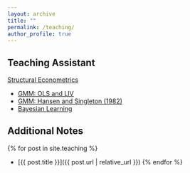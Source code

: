 ```yaml
---
layout: archive
title: ""
permalink: /teaching/
author_profile: true
---
```


## Teaching Assistant
[Structural Econometrics](https://comlabgames.com/structuraleconometrics/)
- [GMM: OLS and LIV](/structural-econometrics/GMM%3B%20OLS%20and%20LIV/GMM-OLS-and-IV.html)
- [GMM: Hansen and Singleton (1982)](/structural-econometrics/Hansen%20and%20Singleton/GMM.html)
- [Bayesian Learning](/structural-econometrics/Bayesian%20Learning/Bayesian%20Learning.ipynb)

## Additional Notes
{% for post in site.teaching %}
- [{{ post.title }}]({{ post.url | relative_url }})
{% endfor %}